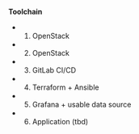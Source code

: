 **Toolchain**

- 1. OpenStack
- 2. OpenStack
- 3. GitLab CI/CD
- 4. Terraform + Ansible
- 5. Grafana + usable data source
- 6. Application (tbd)